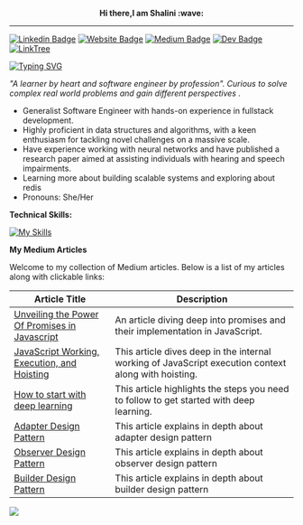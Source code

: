 <p align="center" ><b>Hi there,I am Shalini :wave:</b></p>
<hr/>

 [![Linkedin Badge](https://img.shields.io/badge/-LinkedIn-0e76a8?style=flat-square&logo=Linkedin&logoColor=white)](https://www.linkedin.com/in/shalini9ch/)
 [![Website Badge](https://img.shields.io/badge/Website-3b5998?style=flat-square&logo=google-chrome&logoColor=white)](https://portfolio-shalini.netlify.app/)
 [![Medium Badge](https://img.shields.io/badge/Medium-12100E?style=flat-square&logo=Medium&logoColor=white)](https://medium.com/@shalini47choudhary)
 [![Dev Badge](https://img.shields.io/badge/Dev-12100E?style=flat-square&logo=Dev&logoColor=white)](https://dev.to/shalini47ch)
 [![LinkTree](https://img.shields.io/badge/Linktree-39E09B.svg?style=flat-square&logo=Linktree&logoColor=white)](https://linktr.ee/shalini9)
 
[![Typing SVG](https://readme-typing-svg.herokuapp.com?color=%23F7B12C&lines=Software+Engineer%7CFullstack)](https://git.io/typing-svg)
 

_"A learner by heart and software engineer by profession".
Curious to solve complex real world problems and gain different perspectives ._




- Generalist Software Engineer with hands-on experience in fullstack development.
- Highly proficient in data structures and algorithms, with a keen enthusiasm for tackling novel challenges on a massive scale.
- Have experience working with neural networks and have published a research paper aimed at assisting individuals with hearing and speech impairments.
- Learning more about building scalable systems and exploring about redis
- Pronouns: She/Her





**Technical Skills:**




[![My Skills](https://skillicons.dev/icons?i=js,html,css,react,nodejs,mongodb,express,postman,tensorflow,netlify,python,gitlab,github,gherkin,heroku,c,cpp,mysql,jest,bootstrap,scss,redis,materialui,tailwindcss,docker)](https://skillicons.dev)


**My Medium Articles**

Welcome to my collection of Medium articles. Below is a list of my articles along with clickable links:

| Article Title                                       | Description                                                |
|-----------------------------------------------------|------------------------------------------------------------|
| [Unveiling the Power Of Promises in Javascript](https://medium.com/@shalini47choudhary/unveiling-the-power-of-promises-in-javascript-739c6a243464)  | An article diving deep into promises and their implementation in JavaScript. |
| [JavaScript Working, Execution, and Hoisting](https://medium.com/@shalini47choudhary/javascript-working-execution-and-hoisting-e0232074b22d)  | This article dives deep in the internal working of JavaScript execution context along with hoisting. |
| [How to start with deep learning](https://medium.com/@shalini47choudhary/how-to-start-with-deep-learning-b87ad4238ca4)  | This article highlights the steps you need to follow to get started with deep learning. |
| [Adapter Design Pattern](https://medium.com/@shalini47choudhary/adapter-design-pattern-your-key-to-compatibility-in-coding-1d448014db2f)|This article explains in depth about adapter design pattern
| [Observer Design Pattern](https://medium.com/@shalini47choudhary/diving-deep-into-observer-design-pattern-73b9480d22cf)|This article explains in depth about observer design pattern
| [Builder Design Pattern](https://medium.com/@shalini47choudhary/diving-deep-into-builder-design-pattern-4f414997b223)|This article explains in depth about builder design pattern


![](https://visitor-badge.laobi.icu/badge?page_id=shalini47ch.shalini47ch)












 
















